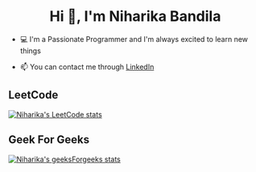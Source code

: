 <h1 align="center">Hi 👋, I'm Niharika Bandila</h1> 

- 💻 I'm a Passionate Programmer and I'm always excited to learn new things 

- 📫 You can contact me through [LinkedIn](https://www.linkedin.com/in/niharika-bandila-4b8a83212/)

## LeetCode


[![Niharika's LeetCode stats](https://leetcard.jacoblin.cool/niharika_bandila?theme=dark&font=Ubuntu)](https://leetcode.com/u/niharika_bandila/)

## Geek For Geeks
[![Niharika's geeksForgeeks stats](https://geeks-for-geeks-stats-api-napiyo.vercel.app/?userName=bniharika10102)](https://www.geeksforgeeks.org/user/bniharika10102/)

<!--
**niharikabandila/niharikabandila** is a ✨ _special_ ✨ repository because its `README.md` (this file) appears on your GitHub profile.

Here are some ideas to get you started:

- 🔭 I’m currently working on ...
- 🌱 I’m currently learning ...
- 👯 I’m looking to collaborate on ...
- 🤔 I’m looking for help with ...
- 💬 Ask me about ...
- 📫 How to reach me: ...
- 😄 Pronouns: ...
- ⚡ Fun fact: ...
-->
